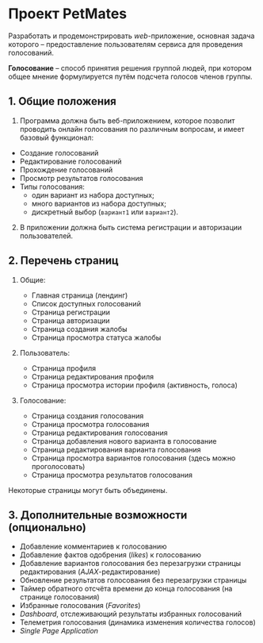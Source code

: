 # Проект PetMates

Разработать и продемонстрировать _web_-приложение, основная задача которого – предоставление пользователям сервиса для проведения голосований.

**Голосование** – способ принятия решения группой людей, при котором общее мнение формулируется путём подсчета голосов членов группы.


## 1. Общие положения

1. Программа должна быть веб-приложением, которое позволит проводить онлайн голосования по различным вопросам, и имеет базовый функционал:

* Создание голосований
* Редактирование голосований
* Прохождение голосований
* Просмотр результатов голосования
* Типы голосования:
    - один вариант из набора доступных;
    - много вариантов из набора доступных;
    - дискретный выбор (`вариант1` или `вариант2`).

2. В приложении должна быть система регистрации и авторизации пользователей.


## 2. Перечень страниц

1. Общие:
    - Главная страница (лендинг)
    - Список доступных голосований
    - Страница регистрации
    - Страница авторизации
    - Страница создания жалобы
    - Страница просмотра статуса жалобы

2. Пользователь:
    - Страница профиля
    - Страница редактирования профиля
    - Страница просмотра истории профиля (активность, голоса)

3. Голосование:
    - Страница создания голосования
    - Страница просмотра голосования
    - Страница редактирования голосования
    - Страница добавления нового варианта в голосование
    - Страница редактирования варианта голосования
    - Страница просмотра вариантов голосования
(здесь можно проголосовать)
    - Страница просмотра результатов голосования

Некоторые страницы могут быть объединены.


## 3. Дополнительные возможности (опционально)

* Добавление комментариев к голосованию
* Добавление фактов одобрения (_likes_) к голосованию
* Добавление вариантов голосования без перезагрузки страницы редактирования (_AJAX_-редактирование)
* Обновление результатов голосования без перезагрузки страницы
* Таймер обратного отсчёта времени до конца голосования (на странице голосования)
* Избранные голосования (_Favorites_)
* _Dashboard_, отслеживающий результаты избранных голосований
* Телеметрия голосования (динамика изменения количества голосов)
* _Single Page Application_